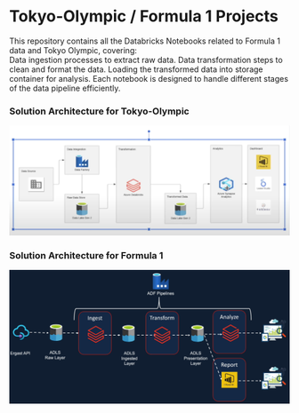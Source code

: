 # Tokyo-Olympic / Formula 1 Projects
This repository contains all the Databricks Notebooks related to Formula 1 data and Tokyo Olympic, covering:  
Data ingestion processes to extract raw data. 
Data transformation steps to clean and format the data. 
Loading the transformed data into storage container for analysis. 
Each notebook is designed to handle different stages of the data pipeline efficiently.

<p align="center">
  <h3>Solution Architecture for Tokyo-Olympic</h3>
  <img src="Tokyo-Olympic/Screenshot 2024-08-16 181245.png" width="1200" alt="accessibility text">
  <h3>Solution Architecture for Formula 1</h3>
  <img src="Formula1/Screenshot 2024-08-17 172748.png" width="1200" alt="accessibility text">
</p>
